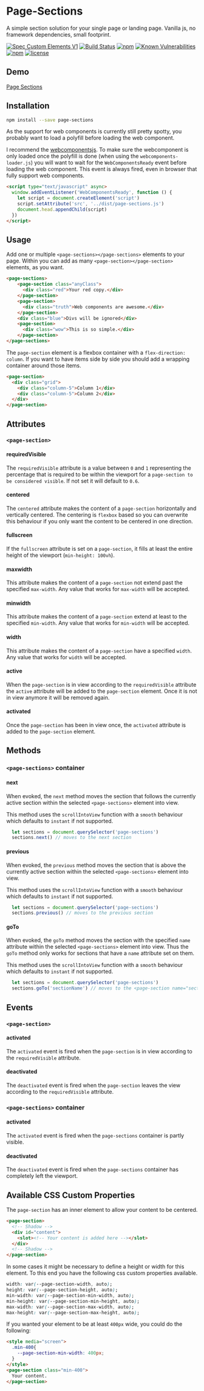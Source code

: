 # Page-Sections
A simple section solution for your single page or landing page. Vanilla js, no framework dependencies, small footprint.

[![Spec Custom Elements V1](https://img.shields.io/badge/spec-custom%20elements%20v1-F52757.svg?style=flat-square)](https://www.w3.org/TR/custom-elements/)
[![Build Status](https://img.shields.io/travis/nuclei/page-sections/master.svg?style=flat-square)](https://travis-ci.org/nuclei/page-sections) [![npm](https://img.shields.io/npm/v/@nuclei-components/page-sections.svg?style=flat-square)](https://www.npmjs.com/package/@nuclei-components/page-sections)
[![Known Vulnerabilities](https://snyk.io/test/github/nuclei/page-sections/badge.svg?style=flat-square)](https://snyk.io/test/github/nuclei/page-sections) [![npm](https://img.shields.io/npm/dt/@nuclei-components/page-sections.svg?style=flat-square)](https://www.npmjs.com/package/@nuclei-components/page-sections) [![license](https://img.shields.io/github/license/nuclei/page-sections.svg?style=flat-square)](https://github.com/nuclei/page-sections/blob/master/LICENSE)

## Demo
[Page Sections](https://nuclei.github.io/page-sections/index.html)

## Installation
```bash
npm install --save page-sections
```

As the support for web components is currently still pretty spotty, you probably want to load a polyfill before loading the web component.

I recommend the [webcomponentsjs](https://github.com/webcomponents/webcomponentsjs). To make sure the webcomponent is only loaded once the polyfill is done (when using the `webcomponents-loader.js`) you will want to wait for the `WebComponentsReady` event before loading the web component. This event is always fired, even in browser that fully support web components.

```html
<script type="text/javascript" async>
  window.addEventListener('WebComponentsReady', function () {
    let script = document.createElement('script')
    script.setAttribute('src', '../dist/page-sections.js')
    document.head.appendChild(script)
  })
</script>
```

## Usage
Add one or multiple `<page-sections></page-sections>` elements to your page. Within you can add as many `<page-section></page-section>` elements, as you want.

```html
<page-sections>
    <page-section class="anyClass">
      <div class="red">Your red copy.</div>
    </page-section>
    <page-section>
      <div class="truth">Web components are awesome.</div>
    </page-section>
    <div class="blue">Divs will be ignored</div>
    <page-section>
      <div class="wow">This is so simple.</div>
    </page-section>
</page-sections>
```

The `page-section` element is a flexbox container with a `flex-direction: column`. If you want to have items side by side you should add a wrapping container around those items.

```html
<page-section>
  <div class="grid">
    <div class="column-5">Column 1</div>
    <div class="column-5">Column 2</div>
  </div>
</page-section>
```

## Attributes
### `<page-section>`
#### requiredVisible
The `requiredVisible` attribute is a value between `0` and `1` representing the percentage that is required to be within the viewport for a `page-section to be considered visible`. If not set it will default to `0.6`.

#### centered
The `centered` attribute makes the content of a `page-section` horizontally and vertically centered. The centering is `flexbox` based so you can overwrite this behaviour if you only want the content to be centered in one direction.

#### fullscreen
If the `fullscreen` attribute is set on a `page-section`, it fills at least the entire height of the viewport (`min-height: 100vh`).

#### maxwidth
This attribute makes the content of a `page-section` not extend past the specified `max-width`. Any value that works for `max-width` will be accepted.

#### minwidth
This attribute makes the content of a `page-section` extend at least to the specified `min-width`. Any value that works for `min-width` will be accepted.

#### width
This attribute makes the content of a `page-section` have a specified `width`. Any value that works for `width` will be accepted.

#### active
When the `page-section` is in view according to the `requiredVisible` attribute the `active` attribute will be added to the `page-section` element. Once it is not in view anymore it will be removed again.

#### activated
Once the `page-section` has been in view once, the `activated` attribute is added to the `page-section` element.

## Methods
### `<page-sections>` container
#### next
When evoked, the `next` method moves the section that follows the currently active section within the selected `<page-sections>` element into view.

This method uses the `scrollIntoView` function with a `smooth` behaviour which defaults to `instant` if not supported.

```js
  let sections = document.querySelector('page-sections')
  sections.next() // moves to the next section
```

#### previous
When evoked, the `previous` method moves the section that is above the currently active section within the selected `<page-sections>` element into view.

This method uses the `scrollIntoView` function with a `smooth` behaviour which defaults to `instant` if not supported.

```js
  let sections = document.querySelector('page-sections')
  sections.previous() // moves to the previous section
```

#### goTo
When evoked, the `goTo` method moves the section with the specified `name` attribute within the selected `<page-sections>` element into view. Thus the `goTo` method only works for sections that have a `name` attribute set on them.

This method uses the `scrollIntoView` function with a `smooth` behaviour which defaults to `instant` if not supported.

```js
  let sections = document.querySelector('page-sections')
  sections.goTo('sectionName') // moves to the <page-section name="sectionName">
```

## Events
### `<page-section>`
#### activated
The `activated` event is fired when the `page-section` is in view according to the `requiredVisible` attribute.
#### deactivated
The `deactivated` event is fired when the `page-section` leaves the view according to the `requiredVisible` attribute.

### `<page-sections>` container
#### activated
The `activated` event is fired when the `page-sections` container is partly visible.
#### deactivated
The `deactivated` event is fired when the `page-sections` container has completely left the viewport.

## Available CSS Custom Properties
The `page-section` has an inner element to allow your content to be centered.

```html
<page-section>
  <!-- Shadow -->
  <div id="content">
    <slot><!-- Your content is added here --></slot>
  </div>
  <!-- Shadow -->
</page-section>
```

In some cases it might be necessary to define a height or width for this element. To this end you have the following css custom properties available.

```css
width: var(--page-section-width, auto);
height: var(--page-section-height, auto);
min-width: var(--page-section-min-width, auto);
min-height: var(--page-section-min-height, auto);
max-width: var(--page-section-max-width, auto);
max-height: var(--page-section-max-height, auto);
```

If you wanted your element to be at least `400px` wide, you could do the following:

```html
<style media="screen">
  .min-400{
    --page-section-min-width: 400px;
  }
</style>
<page-section class="min-400">
  Your content.
</page-section>
```

